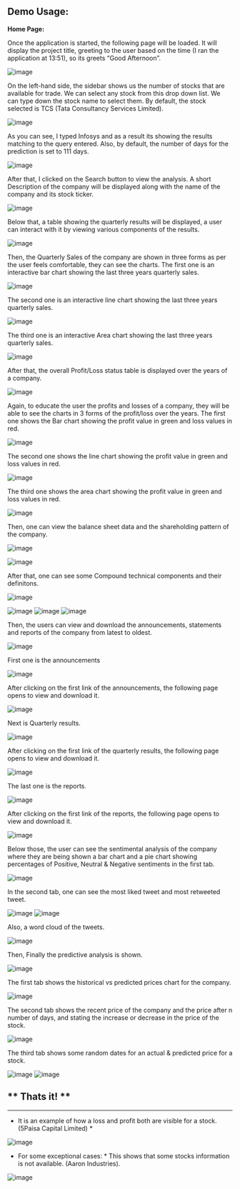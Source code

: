 ## Demo Usage:

**Home Page:**

Once the application is started, the following page will be loaded. It will display the project title, greeting to the user based on the time (I ran the application at 13:51), so its greets “Good Afternoon”.

![image](https://github.com/RahulRoy-rsp/ASMA-A-Stock-Market-Analyser/assets/91940155/0f5e16e0-eee9-4d34-93d9-dbb1cc7b886d)

On the left-hand side, the sidebar shows us the number of stocks that are available for trade. We can select any stock from this drop down list. We can type down the stock name to select them. By default, the stock selected is TCS (Tata Consultancy Services Limited).

![image](https://github.com/RahulRoy-rsp/ASMA-A-Stock-Market-Analyser/assets/91940155/33f299e9-601f-4735-930d-e15cdb9ddd30)

As you can see, I typed Infosys and as a result its showing the results matching to the query entered. Also, by default, the number of days for the prediction is set to 111 days.

![image](https://github.com/RahulRoy-rsp/ASMA-A-Stock-Market-Analyser/assets/91940155/9dc38b5b-1ad5-418a-9425-06392fd379c4)

After that, I clicked on the Search button to view the analysis.
A short Description of the company will be displayed along with the name of the company and its stock ticker.

![image](https://github.com/RahulRoy-rsp/ASMA-A-Stock-Market-Analyser/assets/91940155/9ea428d7-6e2e-4fde-8536-da4ce2bbc924)

Below that, a table showing the quarterly results will be displayed, a user can interact with it by viewing various components of the results.

![image](https://github.com/RahulRoy-rsp/ASMA-A-Stock-Market-Analyser/assets/91940155/20f2a7c3-5727-4984-b3d4-a8140ec5c38a)

Then, the Quarterly Sales of the company are shown in three forms as per the user feels comfortable, they can see the charts.
The first one is an interactive bar chart showing the last three years quarterly sales.

![image](https://github.com/RahulRoy-rsp/ASMA-A-Stock-Market-Analyser/assets/91940155/bae7eda2-3092-46fd-b05f-21bcf7e9d9db)

The second one is an interactive line chart showing the last three years quarterly sales.

![image](https://github.com/RahulRoy-rsp/ASMA-A-Stock-Market-Analyser/assets/91940155/89f1e51e-0bba-4592-a0e6-4a18ec8007a8)

The third one is an interactive Area chart showing the last three years quarterly sales.

![image](https://github.com/RahulRoy-rsp/ASMA-A-Stock-Market-Analyser/assets/91940155/daba5ef8-0d6f-49a7-ab52-c1f2143f3903)

After that, the overall Profit/Loss status table is displayed over the years of a company.

![image](https://github.com/RahulRoy-rsp/ASMA-A-Stock-Market-Analyser/assets/91940155/a0c30a62-3fa0-4fa9-95e4-c7534ed1aa9f)

Again, to educate the user the profits and losses of a company, they will be able to see the charts in 3 forms of the profit/loss over the years.
The first one shows the Bar chart showing the profit value in green and loss values in red.

![image](https://github.com/RahulRoy-rsp/ASMA-A-Stock-Market-Analyser/assets/91940155/15ffff94-4548-4a5b-8179-7c6c88e1b028)

The second one shows the line chart showing the profit value in green and loss values in red.

![image](https://github.com/RahulRoy-rsp/ASMA-A-Stock-Market-Analyser/assets/91940155/af78a9b3-6a6e-44eb-b4cf-7376920c248b)

The third one shows the area chart showing the profit value in green and loss values in red.

![image](https://github.com/RahulRoy-rsp/ASMA-A-Stock-Market-Analyser/assets/91940155/0fe51b3b-4317-433b-91d2-c495c8f32d2f)

Then, one can view the balance sheet data and the shareholding pattern of the company.

![image](https://github.com/RahulRoy-rsp/ASMA-A-Stock-Market-Analyser/assets/91940155/37eb86f4-d4b5-42d8-8284-468cd74e9b65)

![image](https://github.com/RahulRoy-rsp/ASMA-A-Stock-Market-Analyser/assets/91940155/8ee965c6-ddc9-417f-9553-de18f180bd03)

After that, one can see some Compound technical components and their definitons.

![image](https://github.com/RahulRoy-rsp/ASMA-A-Stock-Market-Analyser/assets/91940155/98baf6b2-fa98-4d7b-b3da-e336bc86ba22)

![image](https://github.com/RahulRoy-rsp/ASMA-A-Stock-Market-Analyser/assets/91940155/5e5db865-cacb-4992-a399-f7e98efc0f68)
![image](https://github.com/RahulRoy-rsp/ASMA-A-Stock-Market-Analyser/assets/91940155/0a33619a-9205-445e-b20d-b50570a75085)
![image](https://github.com/RahulRoy-rsp/ASMA-A-Stock-Market-Analyser/assets/91940155/fb4b11dd-cb3a-49e6-8491-a6a9e0b43242)

Then, the users can view and download the announcements, statements and reports of the company from latest to oldest.

![image](https://github.com/RahulRoy-rsp/ASMA-A-Stock-Market-Analyser/assets/91940155/d6fe2cb2-668a-4709-af0e-536d7da9914b)

First one is the announcements

![image](https://github.com/RahulRoy-rsp/ASMA-A-Stock-Market-Analyser/assets/91940155/b942f8a0-d0df-43a5-a011-e2be911d6420)

After clicking on the first link of the announcements, the following page opens to view and download it.

![image](https://github.com/RahulRoy-rsp/ASMA-A-Stock-Market-Analyser/assets/91940155/675d5519-c7a4-40f7-b1c2-5df4cfc5a7c6)

Next is Quarterly results.

![image](https://github.com/RahulRoy-rsp/ASMA-A-Stock-Market-Analyser/assets/91940155/0dd78f0e-c4e8-4a4f-adb6-4078d53ea695)

After clicking on the first link of the quarterly results, the following page opens to view and download it.

![image](https://github.com/RahulRoy-rsp/ASMA-A-Stock-Market-Analyser/assets/91940155/99bf3bbe-1b66-4442-a722-fb526eb495d6)

The last one is the reports.

![image](https://github.com/RahulRoy-rsp/ASMA-A-Stock-Market-Analyser/assets/91940155/e109d26f-d73d-4406-8d22-05d50657e691)

After clicking on the first link of the reports, the following page opens to view and download it.

![image](https://github.com/RahulRoy-rsp/ASMA-A-Stock-Market-Analyser/assets/91940155/dfde1fcc-c4f1-4411-a86b-9c7ca6a02891)

Below those, the user can see the sentimental analysis of the company where they are being shown a bar chart and a pie chart showing percentages of Positive, Neutral & Negative sentiments in the first tab.

![image](https://github.com/RahulRoy-rsp/ASMA-A-Stock-Market-Analyser/assets/91940155/0857c7f8-b6ef-4de0-869c-fe98369996fe)

In the second tab, one can see the most liked tweet and most retweeted tweet.

![image](https://github.com/RahulRoy-rsp/ASMA-A-Stock-Market-Analyser/assets/91940155/22e1fe87-a660-420c-aff7-3e010c009580)
![image](https://github.com/RahulRoy-rsp/ASMA-A-Stock-Market-Analyser/assets/91940155/299305dc-3fc6-4bfa-b6ca-74b13e471df6)

Also, a word cloud of the tweets.

![image](https://github.com/RahulRoy-rsp/ASMA-A-Stock-Market-Analyser/assets/91940155/22995327-bcc0-4a7a-be8d-6d440eb364ff)

Then, Finally the predictive analysis is shown.

![image](https://github.com/RahulRoy-rsp/ASMA-A-Stock-Market-Analyser/assets/91940155/2daadd2f-ee7f-4e5b-9b36-7c22156e4aea)

The first tab shows the historical vs predicted prices chart for the company.

![image](https://github.com/RahulRoy-rsp/ASMA-A-Stock-Market-Analyser/assets/91940155/b4526ea6-00ca-4ddc-b268-04bffc6fc2ff)

The second tab shows the recent price of the company and the price after n number of days, and stating the increase or decrease in the price of the stock.

![image](https://github.com/RahulRoy-rsp/ASMA-A-Stock-Market-Analyser/assets/91940155/ebcc150e-4345-47ab-bb8f-edbf2b2bd6f8)

The third tab shows some random dates for an actual & predicted price for a stock.

![image](https://github.com/RahulRoy-rsp/ASMA-A-Stock-Market-Analyser/assets/91940155/70b777d1-8004-4594-b48f-f57ff0b48e32)
![image](https://github.com/RahulRoy-rsp/ASMA-A-Stock-Market-Analyser/assets/91940155/df5c0d34-29b8-4199-9bf5-abb1dfe13139)

## ** Thats it! **

---

* It is an example of how a loss and profit both are visible for a stock. (5Paisa Capital Limited) *

![image](https://github.com/RahulRoy-rsp/ASMA-A-Stock-Market-Analyser/assets/91940155/6ce75dc4-2bad-40de-a6f6-001e01178058)

* For some exceptional cases: *
This shows that some stocks information is not available. (Aaron Industries).

![image](https://github.com/RahulRoy-rsp/ASMA-A-Stock-Market-Analyser/assets/91940155/ea788491-a1c0-431d-ad1c-45132977c473)
